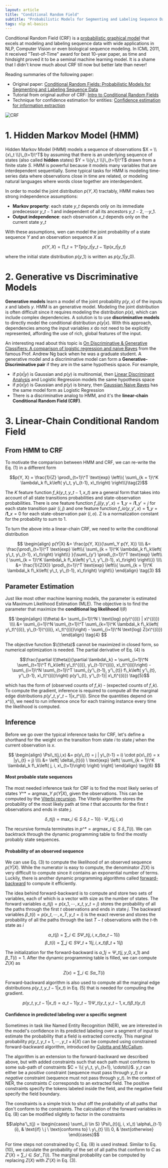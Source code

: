 ```yaml
---
layout: article
title: "Conditional Random Field"
subtitle: "Probabilistic Models for Segmenting and Labeling Sequence Data"
tags: nlp ml-basics
---
```


Conditional Random Field (CRF) is a [probabilistic graphical model](https://en.wikipedia.org/wiki/Graphical_model) that excels at modeling and labeling sequence data with wide applications in NLP, Computer Vision or even biological sequence modeling. In ICML 2011, it received "Test-of-Time" award for best 10-year paper, as time and hindsight proved it to be a seminal machine learning model. It is a shame that I didn't know much about CRF till now but better late than never!

Reading summaries of the following paper:

- Original paper: [Conditional Random Fields: Probabilistic Models for Segmenting and Labeling Sequence Data](https://dl.acm.org/citation.cfm?id=655813)
- Tutorial from original author of CRF: [Intro to Conditional Random Fields](https://people.cs.umass.edu/~mccallum/papers/crf-tutorial.pdf)
- Technique for confidence estimation for entities: [Confidence estimation for information extraction](https://dl.acm.org/citation.cfm?id=1614012)

![CRF](https://s3-us-west-1.amazonaws.com/sijunhe-blog/plots/post19/crf.png)

<!--more-->

# 1. Hidden Markov Model (HMM)

Hidden Markov Model (HMM) models a sequence of observations $X = \\{x\_t \\}\_{t=1}\^T$ by assuming that there is an underlying sequence of states (also called **hidden** states) $Y = \\{y\_t \\}\_{t=1}\^T$ drawn from a finite state $S$. HMM is powerful because it models many variables that are interdependent sequentially. Some typical tasks for HMM is modeling time-series data where observations close in time are related, or modeling natural languages where words close together are interdependent. 

In order to model the joint distribution $p(Y, X)$ tractably, HMM makes two strong independence assumptions:

- **Markov property**: each state $y\_t$ depends only on its immediate predecessor $y\_{t-1}$ and independent of all its ancestors $y\_{t-2}, \cdots y\_{1}$. 
- **Output independence**: each observation $x\_t$ depends only on the current state $y\_t$

With these assumptions, wen can model the joint probability of a state sequence $Y$ and an observation sequence $X$ as

$$p(Y, X) = \prod\_{t=1}\^T p(y\_t|y\_{t-1}) p(x\_t|y\_t)\tag{1}$$

where the initial state distribution $p(y\_1)$ is written as $p(y\_1|y\_0)$.


# 2. Generative vs Discriminative Models

**Generative models** learn a model of the joint probability $p(y,x)$ of the inputs $x$ and labels $y$. HMM is an generative model. Modeling the joint distribution is often difficult since it requires modeling the distribution $p(x)$, which can include complex dependencies. A solution is to use **discriminative models** to directly model the conditional distribution $p(y|x)$. With this approach, dependencies among the input variables $x$ do not need to be explicitly represented, affording the use of rich, global features of the input.

An interesting read about this topic is [On Discriminative & Generative Classifiers: A comparison of logistic regression and naive Bayes](https://ai.stanford.edu/~ang/papers/nips01-discriminativegenerative.pdf) from the famous Prof. Andrew Ng back when he was a graduate student. A generative model and a discriminative model can form a **Generative-Discriminative pair** if they are in the same hypothesis space. For example, 

- if $p(x|y)$ is Gaussian and $p(y)$ is multinomial, then [Linear Discriminant Analysis](https://en.wikipedia.org/wiki/Linear_discriminant_analysis) and Logistic Regression models the same hypothesis space
- if $p(x|y)$ is Gaussian and $p(y)$ is binary, then [Gaussian Naive Bayes](https://en.wikipedia.org/wiki/Naive_Bayes_classifier#Gaussian_naive_Bayes) has the same model form as Logistic Regression
- There is a discriminative analog to HMM, and it's the **linear-chain Conditional Random Field (CRF)**.

# 3. Linear-Chain Conditional Random Field

## From HMM to CRF

To motivate the comparison between HMM and CRF, we can re-write the Eq. (1) in a different form

$$p(Y, X) = \frac{1}{Z} \prod\_{t=1}\^T \text{exp} \left\\{ \sum\_{k = 1}\^K \lambda\_k f\_k\left( y\_t, y\_{t-1}, x\_t\right) \right\\}\tag{2}$$

The $K$ feature function $f\_k\left( y\_t, y\_{t-1}, x\_t\right)$ are a general form that takes into account of all state transitions probabilities and state-observation probabilities. There is one feature function $f\_{ij}( y, y', x) = \boldsymbol{1}\_{y =i} \boldsymbol{1}\_{y' =j}$ for each state transition pair $(i,j)$ and one feature function $f\_{io}( y, y', x) = \boldsymbol{1}\_{y=i} \boldsymbol{1}\_{x=0}$ for each state-observation pair $(i,o)$. Z is a normalization constant for the probability to sum to 1.

To turn the above into a linear-chain CRF, we need to write the conditional distribution 

$$
\begin{align}
p(Y|X) &= \frac{p(Y, X)}{\sum\_Y p(Y, X)} \\\\
&= \frac{\prod\_{t=1}\^T \text{exp} \left\\{ \sum\_{k = 1}\^K \lambda\_k f\_k\left( y\_t, y\_{t-1}, x\_t\right) \right\\} }{\sum\_{y'} \prod\_{t=1}\^T \text{exp} \left\\{ \sum\_{k = 1}\^K \lambda\_k f\_k\left( y'\_t, y'\_{t-1}, x\_t\right) \right\\}} \\\\
&= \frac{1}{Z(X)} \prod\_{t=1}\^T \text{exp} \left\\{ \sum\_{k = 1}\^K \lambda\_k f\_k\left( y\_t, y\_{t-1}, x\_t\right) \right\\}
\end{align} \tag{3}
$$

## Parameter Estimation 

Just like most other machine learning models, the parameter is estimated via Maximum Likelihood Estimation (MLE). The objective is to find the parameter that maximize the **conditional log likelihood** $l(\theta)$

$$
\begin{align}
l(\theta) &= \sum\_{i=1}\^N \ \text{log} p(y\^{(i)} | x\^{(i)}) \\\\
&= \sum\_{i=1}\^N \sum\_{t=1}\^T \sum\_{k=1}\^K \lambda\_k f\_k\left( y\_t\^{(i)}, y\_{t-1}\^{(i)}, x\_t\^{(i)}\right) - \sum\_{i=1}\^N  \text{log} Z(x\^{(i)})
\end{align} \tag{4}
$$

The objective function $\(\theta)$ cannot be maximized in closed form, so numerical optimization is needed. The partial derivative of Eq. (4) is

$$\frac{\partial l(\theta)}{\partial \lambda\_k} = \sum\_{i=1}\^N \sum\_{t=1}\^T f\_k\left( y\_t\^{(i)}, y\_{t-1}\^{(i)}, x\_t\^{(i)}\right) - \sum\_{i=1}\^N \sum\_{t=1}\^T \sum\_{y'\_{t-1}, y'\_{t}} f\_k\left( y'\_{t}, y'\_{t-1}, x\_t\^{(i)}\right) p(y'\_{t}, y'\_{t-1}| x\_t\^{(i)}) \tag{5}$$

which has the form of (observed counts of $f\_k$) - (expected counts of $f\_k$). To compute the gradient, inference is required to compute all the marginal edge distributions $p(y'\_{t}, y'\_{t-1}| x\_t\^{(i)})$. Since the quantities depend on $x\^{(i)}$, we need to run inference once for each training instance every time the likelihood is computed.

## Inference

Before we go over the typical inference tasks for CRF, let's define a shorthand for the weight on the transition from state $i$ to state $j$ when the current observation is $x$. 

$$
\begin{align}
\Psi\_t(j,i,x) &= p(y\_{t} = j | y\_{t-1} = i) \cdot p(x\_{t} = x |y\_{t} = j) \\\\
&= \left[ \delta\_{t}(i) \ \text{exp} \left( \sum\_{k = 1}\^K \lambda\_k f\_k\left( j, i, x\_{t+1}\right) \right) \right] 
\end{align} \tag{6}
$$


####  Most probable state sequences

The most needed inference task for CRF is to find the most likely series of states $Y\^{*} = \text{argmax}\_{Y} \ p(Y|X)$, given the observations. This can be computed by the [Viterbi recursion](https://en.wikipedia.org/wiki/Viterbi_algorithm). The Viterbi algorithm stores the probability of the most likely path at time $t$ that accounts for the first $t$ observations and ends in state $j$. 

$$\delta\_{t}(j) = \text{max}\_{i \in S} \ \delta\_{t-1}(i) \cdot \Psi\_t(j,i,x) \tag{7}$$

The recursive formula terminates in $p\^{*} = \text{argmax}\_{i \in S} \ \delta\_{T}(i)$. We can backtrack through the dynamic programming table to find the mostly probably state sequences.


####  Probability of an observed sequence

We can use Eq. (3) to compute the likelihood of an observed sequence $p(Y|X)$. While the numerator is easy to compute, the denominator $Z(X)$ is very difficult to compute since it contains an exponential number of terms. Luckily, there is another dynamic programming algorithms called [forward-backward](https://en.wikipedia.org/wiki/Forward%E2%80%93backward_algorithm) to compute it efficiently. 

The idea behind forward-backward is to compute and store two sets of variables, each of which is a vector with size as the number of states. The forward variables $\alpha\_t(j) = p(x\_1, \cdots, x\_t, y\_t = j)$ stores the probability of all the paths through the first $t$ observations and ends in state $j$. The backward variables $\beta\_t(i) = p(x\_t, \cdots, x\_T, y\_t = i)$ is the exact reverse and stores the probability of all the paths through the last $T-t$ observations with the *t*-th state as $i$

$$\alpha\_t(j) = \sum\_{i \in S} \Psi\_{t}(j, i, x\_t) \alpha\_{t-1}(i)\tag{8}$$
$$\beta\_t(i) = \sum\_{j \in S} \Psi\_{t+1}(j, i, x\_t) \beta\_{t+1}(j)\tag{9}$$

The initialization for the forward-backward is $\alpha\_1{j} = \Psi\_{t}(j, y\_0, x\_1)$ and $\beta\_T(i) = 1$. After the dynamic programming table is filled, we can compute $Z(X)$ as

$$Z(x) = \sum\_{i \in S} \alpha\_T(i)\tag{10}$$

Forward-backward algorithm is also used to compute all the marginal edge distributions $p(y\_{t}, y\_{t-1}| x\_t)$ in Eq. (5) that is needed for computing the gradient.

$$p(y\_{t}, y\_{t-1}| x\_t) = \alpha\_{t-1}(y\_{t-1}) \Psi\_t(y\_{t},y\_{t-1},x\_t) \beta\_t(y\_t)$$


#### Confidence in predicted labeling over a specific segment

Sometimes in task like Named Entity Recognition (NER), we are interested in the model's confidence in its predicted labeling over a segment of input to estimate the probability that a field is extracted correctly. This marginal probability $p(y\_t, y\_{t+1}, \cdots, y\_{t+k}|X)$ can be computed using constrained forward-backward algorithm, introduced by [Culotta and McCallum](https://dl.acm.org/citation.cfm?id=1614012).

The algorithm is an extension to the forward-backward we described above, but with added constraints such that each path must conforms to some sub-path of constraints $C = \\{ y\_t, y\_{t+1}, \cdots\\}$. $y\_t$ can either be a *positive* constraint (sequence must pass through $y\_t$) or a *negative* constraint (sequence must not pass through $y\_t$). In the context of NER, the constraints $C$ corresponds to an extracted field. The positive constraints specify the tokens labeled inside the field, and the negative field specify the field boundary. 

The constraints is a simple trick to shut off the probability of all paths that don't conform to the constraints. The calculation of the forward variables in Eq. (8) can be modified slightly to factor in the constraints

$$\alpha'\_t(j) = 
\begin{cases}
\sum\_{i \in S} \Psi\_{t}(j, i, x\_t) \alpha\_{t-1}(i),  & \text{if} \ j \ \text{conforms to} \ y\_{t} \\\\
0, & \text{otherwise}
\end{cases}$$

For time steps not constrained by $C$, Eq. (8) is used instead. Similar to Eq. (10), we calculate the probability of the set of all paths that conform to $C$ as $Z'(X) = \sum\_{i \in S} \alpha'\_T(i)$. The marginal probability can be computed by replacing $Z(X)$ with $Z'(X)$ in Eq. (3).



